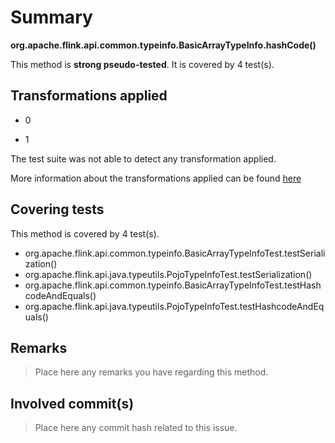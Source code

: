 # Summary
**org.apache.flink.api.common.typeinfo.BasicArrayTypeInfo.hashCode()**

This method is **strong pseudo-tested**.
It is covered by 4 test(s). 


## Transformations applied

- 0

- 1


The test suite was not able to detect any transformation applied.

More information about the transformations applied can be found [here](https://github.com/STAMP-project/pitest-descartes)

## Covering tests
This method is covered by 4 test(s).
* org.apache.flink.api.common.typeinfo.BasicArrayTypeInfoTest.testSerialization()
* org.apache.flink.api.java.typeutils.PojoTypeInfoTest.testSerialization()
* org.apache.flink.api.common.typeinfo.BasicArrayTypeInfoTest.testHashcodeAndEquals()
* org.apache.flink.api.java.typeutils.PojoTypeInfoTest.testHashcodeAndEquals()


## Remarks
> Place here any remarks you have regarding this method.

## Involved commit(s)

> Place here any commit hash related to this issue.

